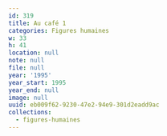 ```yaml
---
id: 319
title: Au café 1
categories: Figures humaines
w: 33
h: 41
location: null
note: null
file: null
year: '1995'
year_start: 1995
year_end: null
image: null
uuid: eb009f62-9230-47e2-94e9-301d2eadd9ac
collections:
  - figures-humaines
---
```


